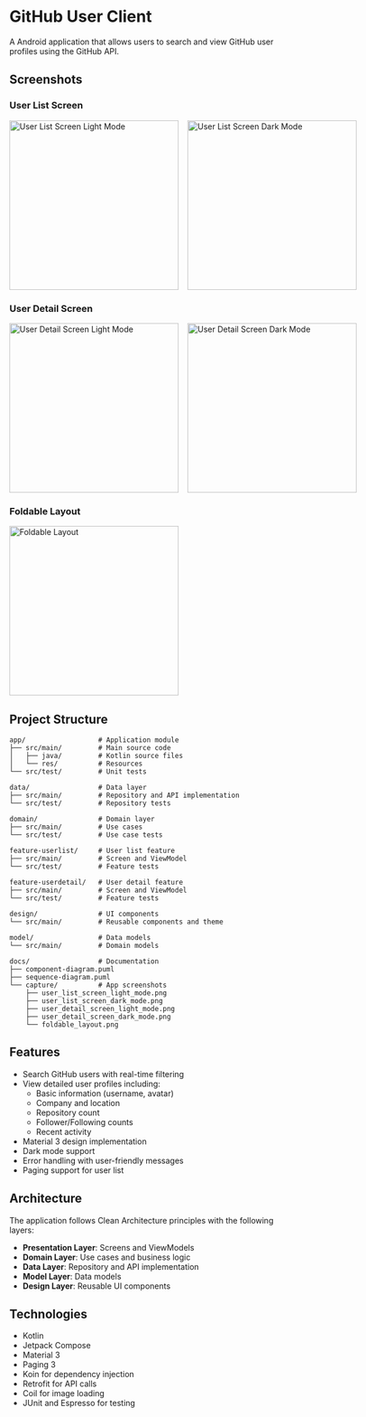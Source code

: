# GitHub User Client

A Android application that allows users to search and view GitHub user profiles using the GitHub API.

## Screenshots

### User List Screen
<div style="display: flex; gap: 16px;">
  <img src="docs/capture/user_list_screen_light_mode.png" width="300" alt="User List Screen Light Mode">
  <img src="docs/capture/user_list_screen_dark_mode.png" width="300" alt="User List Screen Dark Mode">
</div>

### User Detail Screen
<div style="display: flex; gap: 16px;">
  <img src="docs/capture/user_detail_screen_light_mode.png" width="300" alt="User Detail Screen Light Mode">
  <img src="docs/capture/user_detail_screen_dark_mode.png" width="300" alt="User Detail Screen Dark Mode">
</div>

### Foldable Layout
<img src="docs/capture/foldable_layout.png" width="300" alt="Foldable Layout">

## Project Structure

```
app/                  # Application module
├── src/main/         # Main source code
│   ├── java/         # Kotlin source files
│   └── res/          # Resources
└── src/test/         # Unit tests

data/                 # Data layer
├── src/main/         # Repository and API implementation
└── src/test/         # Repository tests

domain/               # Domain layer
├── src/main/         # Use cases
└── src/test/         # Use case tests

feature-userlist/     # User list feature
├── src/main/         # Screen and ViewModel
└── src/test/         # Feature tests

feature-userdetail/   # User detail feature
├── src/main/         # Screen and ViewModel
└── src/test/         # Feature tests

design/               # UI components
└── src/main/         # Reusable components and theme

model/                # Data models
└── src/main/         # Domain models

docs/                 # Documentation
├── component-diagram.puml
├── sequence-diagram.puml
└── capture/          # App screenshots
    ├── user_list_screen_light_mode.png
    ├── user_list_screen_dark_mode.png
    ├── user_detail_screen_light_mode.png
    ├── user_detail_screen_dark_mode.png
    └── foldable_layout.png
```

## Features

- Search GitHub users with real-time filtering
- View detailed user profiles including:
  - Basic information (username, avatar)
  - Company and location
  - Repository count
  - Follower/Following counts
  - Recent activity
- Material 3 design implementation
- Dark mode support
- Error handling with user-friendly messages
- Paging support for user list

## Architecture

The application follows Clean Architecture principles with the following layers:

- **Presentation Layer**: Screens and ViewModels
- **Domain Layer**: Use cases and business logic
- **Data Layer**: Repository and API implementation
- **Model Layer**: Data models
- **Design Layer**: Reusable UI components

## Technologies

- Kotlin
- Jetpack Compose
- Material 3
- Paging 3
- Koin for dependency injection
- Retrofit for API calls
- Coil for image loading
- JUnit and Espresso for testing 